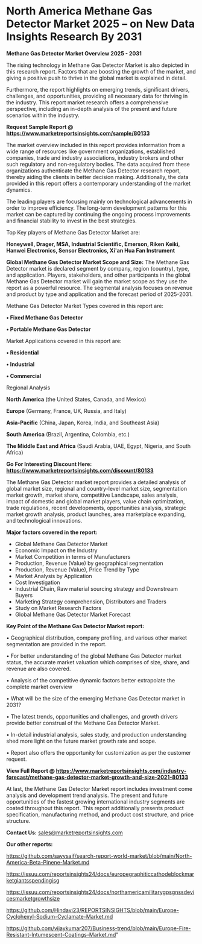 # North America Methane Gas Detector Market 2025 – on New Data Insights Research By 2031

<Strong> Methane Gas Detector Market Overview 2025 - 2031</strong>

The rising technology in Methane Gas Detector Market is also depicted in this research report. Factors that are boosting the growth of the market, and giving a positive push to thrive in the global market is explained in detail.

Furthermore, the report highlights on emerging trends, significant drivers, challenges, and opportunities, providing all necessary data for thriving in the industry. This report market research offers a comprehensive perspective, including an in-depth analysis of the present and future scenarios within the industry.

<strong>Request Sample Report @ <a href=https://www.marketreportsinsights.com/sample/80133>https://www.marketreportsinsights.com/sample/80133</a></strong>

The market overview included in this report provides information from a wide range of resources like government organizations, established companies, trade and industry associations, industry brokers and other such regulatory and non-regulatory bodies. The data acquired from these organizations authenticate the Methane Gas Detector research report, thereby aiding the clients in better decision making. Additionally, the data provided in this report offers a contemporary understanding of the market dynamics.

The leading players are focusing mainly on technological advancements in order to improve efficiency. The long-term development patterns for this market can be captured by continuing the ongoing process improvements and financial stability to invest in the best strategies.

Top Key players of Methane Gas Detector Market are:

<strong>Honeywell, Drager, MSA, Industrial Scientific, Emerson, Riken Keiki, Hanwei Electronics, Sensor Electronics, Xi&#39;an Hua Fan Instrument</strong>

<strong><b>Global Methane Gas Detector Market Scope and Size:</b></strong>
The Methane Gas Detector market is declared segment by company, region (country), type, and application. Players, stakeholders, and other participants in the global Methane Gas Detector market will gain the market scope as they use the report as a powerful resource. The segmental analysis focuses on revenue and product by type and application and the forecast period of 2025-2031.

Methane Gas Detector Market Types covered in this report are:

<strong>• Fixed Methane Gas Detector

• Portable Methane Gas Detector</strong>

Market Applications covered in this report are:

<strong>• Residential

• Industrial

• Commercial</strong> 

Regional Analysis

<strong>North America</strong> (the United States, Canada, and Mexico)

<strong>Europe</strong> (Germany, France, UK, Russia, and Italy)

<strong>Asia-Pacific</strong> (China, Japan, Korea, India, and Southeast Asia)

<strong>South America</strong> (Brazil, Argentina, Colombia, etc.)

<strong>The Middle East and Africa</strong> (Saudi Arabia, UAE, Egypt, Nigeria, and South Africa)

<strong>Go For Interesting Discount Here: <a href=https://www.marketreportsinsights.com/discount/80133>https://www.marketreportsinsights.com/discount/80133</a></strong>

The Methane Gas Detector market report provides a detailed analysis of global market size, regional and country-level market size, segmentation market growth, market share, competitive Landscape, sales analysis, impact of domestic and global market players, value chain optimization, trade regulations, recent developments, opportunities analysis, strategic market growth analysis, product launches, area marketplace expanding, and technological innovations.

<strong><b>Major factors covered in the report:</b></strong>
<ul>
  <li>Global Methane Gas Detector Market </li>
  <li>Economic Impact on the Industry</li>
  <li>Market Competition in terms of Manufacturers</li>
  <li>Production, Revenue (Value) by geographical segmentation</li>
  <li>Production, Revenue (Value), Price Trend by Type</li>
  <li>Market Analysis by Application</li>
  <li>Cost Investigation</li>
  <li>Industrial Chain, Raw material sourcing strategy and Downstream Buyers</li>
  <li>Marketing Strategy comprehension, Distributors and Traders</li>
  <li>Study on Market Research Factors</li>
  <li>Global Methane Gas Detector Market Forecast</li>
</ul>

<strong><b>Key Point of the Methane Gas Detector Market report:</b></strong>

• Geographical distribution, company profiling, and various other market segmentation are provided in the report.

• For better understanding of the global Methane Gas Detector market status, the accurate market valuation which comprises of size, share, and revenue are also covered.

• Analysis of the competitive dynamic factors better extrapolate the complete market overview

• What will be the size of the emerging Methane Gas Detector market in 2031?

• The latest trends, opportunities and challenges, and growth drivers provide better construal of the Methane Gas Detector Market.

• In-detail industrial analysis, sales study, and production understanding shed more light on the future market growth rate and scope.

• Report also offers the opportunity for customization as per the customer request.

<strong><b>View Full Report @ <a href=https://www.marketreportsinsights.com/industry-forecast/methane-gas-detector-market-growth-and-size-2021-80133>https://www.marketreportsinsights.com/industry-forecast/methane-gas-detector-market-growth-and-size-2021-80133</a></b></strong>


At last, the Methane Gas Detector Market report includes investment come analysis and development trend analysis. The present and future opportunities of the fastest growing international industry segments are coated throughout this report. This report additionally presents product specification, manufacturing method, and product cost structure, and price structure.

<strong>Contact Us:</strong>
sales@marketreportsinsights.com

<strong>Our other reports:</strong>

<a href=https://github.com/sayysaif/search-report-world-market/blob/main/North-America-Beta-Pinene-Market.md>https://github.com/sayysaif/search-report-world-market/blob/main/North-America-Beta-Pinene-Market.md</a>

<a href=https://issuu.com/reportsinsights24/docs/europegraphiticcathodeblockmarketgiantsspendingisg>https://issuu.com/reportsinsights24/docs/europegraphiticcathodeblockmarketgiantsspendingisg</a>

<a href=https://issuu.com/reportsinsights24/docs/northamericamilitarygpsgnssdevicesmarketgrowthsize>https://issuu.com/reportsinsights24/docs/northamericamilitarygpsgnssdevicesmarketgrowthsize</a>

<a href=https://github.com/Hindavi23/REPORTSINSIGHTS/blob/main/Europe-Cyclohexyl-Sodium-Cyclamate-Market.md>https://github.com/Hindavi23/REPORTSINSIGHTS/blob/main/Europe-Cyclohexyl-Sodium-Cyclamate-Market.md</a>

<a href=https://github.com/vijaykumar207/Business-trend/blob/main/Europe-Fire-Resistant-Intumescent-Coatings-Market.md>https://github.com/vijaykumar207/Business-trend/blob/main/Europe-Fire-Resistant-Intumescent-Coatings-Market.md</a>"
